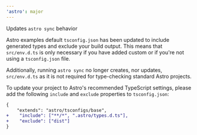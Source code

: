 ```yaml
---
'astro': major
---
```


Updates `astro sync` behavior

Astro examples default `tsconfig.json` has been updated to include generated types and exclude your build output. This means that `src/env.d.ts` is only necessary if you have added custom or if you're not using a `tsconfig.json` file.

Additionally, running `astro sync` no longer creates, nor updates, `src/env.d.ts` as it is not required for type-checking standard Astro projects.

To update your project to Astro's recommended TypeScript settings, please add the following `include` and `exclude` properties to `tsconfig.json`:

```diff
{
    "extends": "astro/tsconfigs/base",
+    "include": ["**/*", ".astro/types.d.ts"],
+    "exclude": ["dist"]
}
```